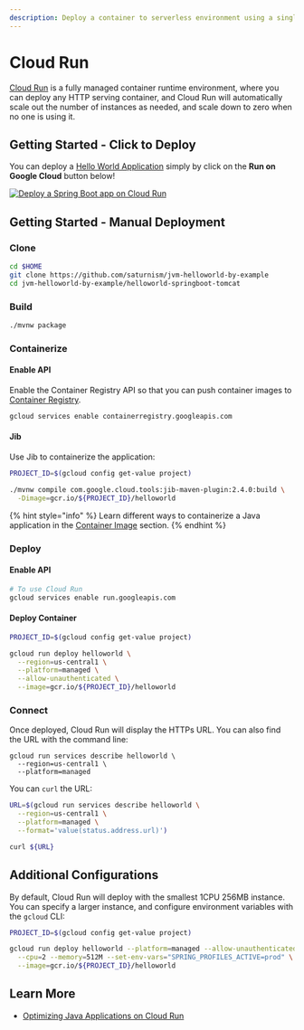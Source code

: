 ```yaml
---
description: Deploy a container to serverless environment using a single command.
---
```


# Cloud Run

[Cloud Run](https://cloud.google.com/run/docs) is a fully managed container runtime environment, where you can deploy any HTTP serving container, and Cloud Run will automatically scale out the number of instances as needed, and scale down to zero when no one is using it.

## Getting Started - Click to Deploy

You can deploy a [Hello World Application](https://github.com/saturnism/jvm-helloworld-by-example/tree/master/helloworld-springboot-tomcat) simply by click on the **Run on Google Cloud** button below!

[![Deploy a Spring Boot app on Cloud Run](https://deploy.cloud.run/button.svg)](https://deploy.cloud.run/?git_repo=https://github.com/saturnism/jvm-helloworld-by-example.git&dir=helloworld-springboot-tomcat)

## Getting Started - Manual Deployment

### Clone

```bash
cd $HOME
git clone https://github.com/saturnism/jvm-helloworld-by-example
cd jvm-helloworld-by-example/helloworld-springboot-tomcat
```

### Build

```bash
./mvnw package
```

### Containerize

#### Enable API

Enable the Container Registry API so that you can push container images to [Container Registry](https://cloud.google.com/container-registry).

```bash
gcloud services enable containerregistry.googleapis.com
```

#### Jib

Use Jib to containerize the application:

```bash
PROJECT_ID=$(gcloud config get-value project)

./mvnw compile com.google.cloud.tools:jib-maven-plugin:2.4.0:build \
  -Dimage=gcr.io/${PROJECT_ID}/helloworld
```

{% hint style="info" %}
Learn different ways to containerize a Java application in the [Container Image](../../deployment/docker/container-image.md) section.
{% endhint %}

### Deploy

#### Enable API

```bash
# To use Cloud Run
gcloud services enable run.googleapis.com
```

#### Deploy Container

```bash
PROJECT_ID=$(gcloud config get-value project)

gcloud run deploy helloworld \
  --region=us-central1 \
  --platform=managed \
  --allow-unauthenticated \
  --image=gcr.io/${PROJECT_ID}/helloworld
```

### Connect

Once deployed, Cloud Run will display the HTTPs URL. You can also find the URL with the command line:

```text
gcloud run services describe helloworld \
  --region=us-central1 \
  --platform=managed
```

You can `curl` the URL:

```bash
URL=$(gcloud run services describe helloworld \
  --region=us-central1 \
  --platform=managed \
  --format='value(status.address.url)')

curl ${URL}
```

## Additional Configurations

By default, Cloud Run will deploy with the smallest 1CPU 256MB instance. You can specify a larger instance, and configure environment variables with the `gcloud` CLI:

```bash
PROJECT_ID=$(gcloud config get-value project)

gcloud run deploy helloworld --platform=managed --allow-unauthenticated \
  --cpu=2 --memory=512M --set-env-vars="SPRING_PROFILES_ACTIVE=prod" \
  --image=gcr.io/${PROJECT_ID}/helloworld
```

## Learn More

* [Optimizing Java Applications on Cloud Run](https://cloud.google.com/run/docs/tips/java)

